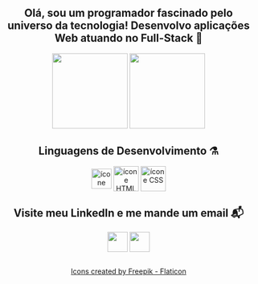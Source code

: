 ##

<div align="center">
<h2> Olá, sou um programador fascinado pelo universo da tecnologia! Desenvolvo aplicações Web atuando no Full-Stack 💾 </h2>
<img height="150em" src="https://github-readme-stats.vercel.app/api?username=bruno-cotoski&show_icons=true&theme=dracula"/>
<img height="150em" src="https://github-readme-stats.vercel.app/api/top-langs/?username=bruno-cotoski&layout=compact&theme=dracula"/>


</div> 

##

<div align="center" style="display: inline_block">
<h2> Linguagens de Desenvolvimento ⚗️ </h2>
  <img align="center" alt="ícone JavaScript" height="40" width="40" src="https://cdn-icons-png.flaticon.com/512/5968/5968292.png">
  <img align="center" alt="ícone HTML" height="50" width="50" src="https://cdn-icons-png.flaticon.com/512/5968/5968267.png">
  <img align="center" alt="ícone CSS" height="50" width="50" src="https://cdn-icons-png.flaticon.com/512/5968/5968242.png">
</div>

##
    

<div align="center" style="display: inline_block">
<h2> Visite meu LinkedIn e me mande um email 📬 </h2>
<a href="https://www.linkedin.com/in/bruno-cotoski" target="_blank"><img  align="center" src="https://cdn-icons-png.flaticon.com/512/3992/3992606.png"  height="40" width="40" target="_blank"></a>
<a href ="mailto:cottosky@gmail.com" target="_blank"><img align="center"  src="https://cdn-icons-png.flaticon.com/512/732/732200.png" height="40"  width="40"></a>
</div>

##  

  <div align="center">
  <a href="https://www.flaticon.com" title="Ícones">Icons created by Freepik - Flaticon</a>
 <div>

